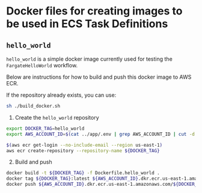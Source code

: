 # Docker files for creating images to be used in ECS Task Definitions

## `hello_world`

`hello_world` is a simple docker image currently used for testing the `FargateHelloWorld` workflow.

Below are instructions for how to build and push this docker image to AWS ECR.

If the repository already exists, you can use:

```sh
sh ./build_docker.sh
```

1. Create the `hello_world` repository

```bash
export DOCKER_TAG=hello_world
export AWS_ACCOUNT_ID=$(cat ../app/.env | grep AWS_ACCOUNT_ID | cut -d'=' -f 2) 

$(aws ecr get-login --no-include-email --region us-east-1)
aws ecr create-repository --repository-name ${DOCKER_TAG}
```

2. Build and push

```bash
docker build -t ${DOCKER_TAG} -f Dockerfile.hello_world .
docker tag ${DOCKER_TAG}:latest ${AWS_ACCOUNT_ID}.dkr.ecr.us-east-1.amazonaws.com/${DOCKER_TAG}:latest
docker push ${AWS_ACCOUNT_ID}.dkr.ecr.us-east-1.amazonaws.com/${DOCKER_TAG}:latest
```
